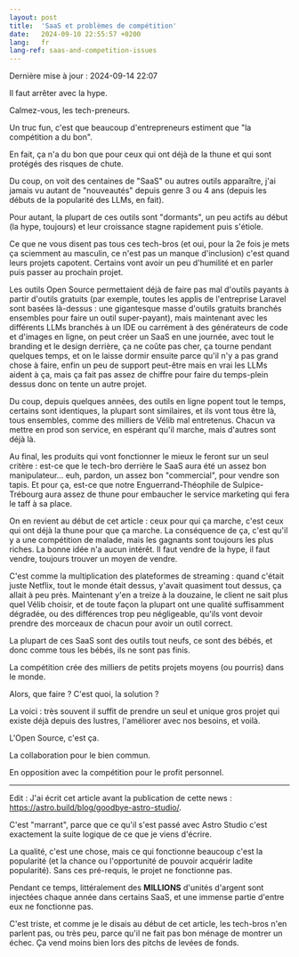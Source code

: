 ```yaml
---
layout: post
title:  'SaaS et problèmes de compétition'
date:   2024-09-10 22:55:57 +0200
lang:   fr
lang-ref: saas-and-competition-issues
---
```


Dernière mise à jour : 2024-09-14 22:07

Il faut arrêter avec la hype.

Calmez-vous, les tech-preneurs.

Un truc fun, c'est que beaucoup d'entrepreneurs estiment que "la compétition a du bon".

En fait, ça n'a du bon que pour ceux qui ont déjà de la thune et qui sont protégés des risques de chute.

Du coup, on voit des centaines de "SaaS" ou autres outils apparaître, j'ai jamais vu autant de "nouveautés" depuis genre 3 ou 4 ans (depuis les débuts de la popularité des LLMs, en fait).

Pour autant, la plupart de ces outils sont "dormants", un peu actifs au début (la hype, toujours) et leur croissance stagne rapidement puis s'étiole.

Ce que ne vous disent pas tous ces tech-bros (et oui, pour la 2e fois je mets ça sciemment au masculin, ce n'est pas un manque d'inclusion) c'est quand leurs projets capotent. Certains vont avoir un peu d'humilité et en parler puis passer au prochain projet.

Les outils Open Source permettaient déjà de faire pas mal d'outils payants à partir d'outils gratuits (par exemple, toutes les applis de l'entreprise Laravel sont basées là-dessus : une gigantesque masse d'outils gratuits branchés ensembles pour faire un outil super-payant), mais maintenant avec les différents LLMs branchés à un IDE ou carrément à des générateurs de code et d'images en ligne, on peut créer un SaaS en une journée, avec tout le branding et le design derrière, ça ne coûte pas cher, ça tourne pendant quelques temps, et on le laisse dormir ensuite parce qu'il n'y a pas grand chose à faire, enfin un peu de support peut-être mais en vrai les LLMs aident à ça, mais ça fait pas assez de chiffre pour faire du temps-plein dessus donc on tente un autre projet.

Du coup, depuis quelques années, des outils en ligne popent tout le temps, certains sont identiques, la plupart sont similaires, et ils vont tous être là, tous ensembles, comme des milliers de Vélib mal entretenus. Chacun va mettre en prod son service, en espérant qu'il marche, mais d'autres sont déjà là.

Au final, les produits qui vont fonctionner le mieux le feront sur un seul critère : est-ce que le tech-bro derrière le SaaS aura été un assez bon manipulateur... euh, pardon, un assez bon "commercial", pour vendre son tapis. Et pour ça, est-ce que notre Enguerrand-Théophile de Sulpice-Trébourg aura assez de thune pour embaucher le service marketing qui fera le taff à sa place.

On en revient au début de cet article : ceux pour qui ça marche, c'est ceux qui ont déjà la thune pour que ça marche. La conséquence de ça, c'est qu'il y a une compétition de malade, mais les gagnants sont toujours les plus riches. La bonne idée n'a aucun intérêt. Il faut vendre de la hype, il faut vendre, toujours trouver un moyen de vendre.

C'est comme la multiplication des plateformes de streaming : quand c'était juste Netflix, tout le monde était dessus, y'avait quasiment tout dessus, ça allait à peu près. Maintenant y'en a treize à la douzaine, le client ne sait plus quel Vélib choisir, et de toute façon la plupart ont une qualité suffisamment dégradée, ou des différences trop peu négligeable, qu'ils vont devoir prendre des morceaux de chacun pour avoir un outil correct.

La plupart de ces SaaS sont des outils tout neufs, ce sont des bébés, et donc comme tous les bébés, ils ne sont pas finis.

La compétition crée des milliers de petits projets moyens (ou pourris) dans le monde.

Alors, que faire ?
C'est quoi, la solution ?

La voici : très souvent il suffit de prendre un seul et unique gros projet qui existe déjà depuis des lustres, l'améliorer avec nos besoins, et voilà.

L'Open Source, c'est ça.

La collaboration pour le bien commun.

En opposition avec la compétition pour le profit personnel.

---

Edit : J'ai écrit cet article avant la publication de cette news : https://astro.build/blog/goodbye-astro-studio/.

C'est "marrant", parce que ce qu'il s'est passé avec Astro Studio c'est exactement la suite logique de ce que je viens d'écrire.

La qualité, c'est une chose, mais ce qui fonctionne beaucoup c'est la popularité (et la chance ou l'opportunité de pouvoir acquérir ladite popularité). Sans ces pré-requis, le projet ne fonctionne pas.

Pendant ce temps, littéralement des **MILLIONS** d'unités d'argent sont injectées chaque année dans certains SaaS, et une immense partie d'entre eux ne fonctionne pas.

C'est triste, et comme je le disais au début de cet article, les tech-bros n'en parlent pas, ou très peu, parce qu'il ne fait pas bon ménage de montrer un échec. Ça vend moins bien lors des pitchs de levées de fonds.
